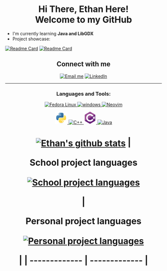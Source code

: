<h1 align="center">Hi There, Ethan Here!<br/> Welcome to my GitHub</h1>

- I'm currently learning **Java and LibGDX**
- Project showcase:

[![Readme Card](https://github-readme-stats.vercel.app/api/pin/?username=eef-g-archive&repo=Dungeoneer\&title_color=f2d5cf\&icon_color=f2d5cf\&text_color=c6d0f5\&bg_color=232634)](https://github.com/eef-g-archive/Dungeoneer) [![Readme Card](https://github-readme-stats.vercel.app/api/pin/?username=eef-g&repo=the-caverns\&title_color=f2d5cf\&icon_color=f2d5cf\&text_color=c6d0f5\&bg_color=232634)](https://github.com/eef-g/DOOM-Remake)


<h2 align="center"> Connect with me</h2>
<p align="center">
    <a href="mailto: ethgray@proton.me"><img src="https://cdn.discordapp.com/attachments/1201605094433624084/1201605129569308712/mailto_icon.png?ex=664659fb&is=6645087b&hm=aae1af3bc8409bd1eb508d21e50131cfaf4e50da6ec7974fdb76eed1666ed24d&" alt="Email me" width="40" height="40"/></a>
    <a href="https://www.linkedin.com/in/ethan-gray-42aab81b5/" target="_blank" rel="noreferrer"><img src="https://static.cdnlogo.com/logos/l/78/linkedin-icon.svg" alt="LinkedIn" width="40" height="40"/></a>
</p>

<hr />
<h3 align="center">Languages and Tools:</h3>

<p align="center">
    <a href="https://fedoraproject.org/" target="_blank" rel="noreferrer"> <img src="https://upload.wikimedia.org/wikipedia/commons/3/3f/Fedora_logo.svg" alt="Fedora Linux" width="40" height="40"/> </a>
    <a href="https://www.microsoft.com/en-us/windows" target="_blank" rel="noreferrer"> <img src="https://upload.wikimedia.org/wikipedia/commons/5/5f/Windows_logo_-_2012.svg" alt="windows" width="40" height="40"/> </a>
    <a href="https://neovim.io/" target="_blank" rel="noreferrer"> <img src="https://upload.wikimedia.org/wikipedia/commons/3/3a/Neovim-mark.svg" alt="Neovim" width="40" height="40"/> </a>
</p>
<p align="center">
    <a href="https://www.python.org" target="_blank" rel="noreferrer"> <img src="https://raw.githubusercontent.com/devicons/devicon/master/icons/python/python-original.svg" alt="python" width="40" height="40"/> </a> 
    <a href="https://isocpp.org/" target="_blank" rel="noreferrer"> <img src="https://upload.wikimedia.org/wikipedia/commons/1/18/ISO_C%2B%2B_Logo.svg" alt="C++" width="40" height="40"/> </a>
    <a href="https://www.w3schools.com/cs/" target="_blank" rel="noreferrer"> <img src="https://raw.githubusercontent.com/devicons/devicon/master/icons/csharp/csharp-original.svg" alt="csharp" width="40" height="40"/> </a>
    <a href="https://docs.oracle.com/javase/8/docs/technotes/guides/language/index.html" target ="_blank"> <img src="https://www.svgrepo.com/show/303388/java-4-logo.svg" alt="Java" width="40" height="40"/> </a>
</p>
<h1 align="center">

<a href="https://github.com/anuraghazra/github-readme-stats"><img align="center" src="https://github-readme-stats.vercel.app/api?username=eef-g&show_icons=true&hide_border=true&hide=issues&count_private=true&title_color=f2d5cf&icon_color=f2d5cf&text_color=c6d0f5&bg_color=232634" alt="Ethan's github stats" /></a>
| <p align="center"><p>School project languages</p><a href="https://github.com/anuraghazra/github-readme-stats"><img align="center" src="https://github-readme-stats.vercel.app/api/top-langs/?username=eef-g-archive&layout=donut&hide_border=true&title_color=f2d5cf&icon_color=f2d5cf&text_color=c6d0f5&bg_color=232634" alt="School project languages"/></a></p> | <p align="center"><p>Personal project languages</p><a href="https://github.com/anuraghazra/github-readme-stats"><img align="center" src="https://github-readme-stats.vercel.app/api/top-langs/?username=eef-g&layout=donut&hide_border=true&title_color=f2d5cf&icon_color=f2d5cf&text_color=c6d0f5&bg_color=232634" alt="Personal project languages"/></a></p> |
| ------------- | ------------- |
